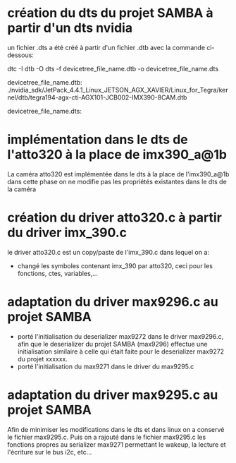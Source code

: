création du dts du projet SAMBA à partir d'un dts nvidia
========================================================

un fichier .dts a été créé à partir d'un fichier .dtb avec la commande ci-dessous:

dtc -I dtb -O dts -f devicetree_file_name.dtb -o devicetree_file_name.dts

devicetree_file_name.dtb: 
./nvidia_sdk/JetPack_4.4.1_Linux_JETSON_AGX_XAVIER/Linux_for_Tegra/kernel/dtb/tegra194-agx-cti-AGX101-JCB002-IMX390-8CAM.dtb

devicetree_file_name.dts:


implémentation dans le dts de l'atto320 à la place de imx390_a@1b
============================================================

La caméra atto320 est implémentée dans le dts à la place de l'imx390_a@1b
dans cette phase on ne modifie pas les propriétés existantes dans le dts de la caméra




création du driver atto320.c à partir du driver imx_390.c
=========================================================

le driver atto320.c est un copy/paste de l'imx_390.c dans lequel on a:

- changé les symboles contenant imx_390 par atto320, ceci pour les fonctions, ctes, variables,...

adaptation du driver max9296.c au projet SAMBA
==============================================

- porté l'initialisation du deserializer max9272 dans le driver max9296.c, afin que le deserializer du projet SAMBA (max9296) effectue une
  initialisation similaire à celle qui était faite pour le deserializer max9272 du projet xxxxxx.
- porté l'initialisation du max9271 dans le driver du max9295.c



adaptation du driver max9295.c au projet SAMBA
==============================================
Afin de minimiser les modifications dans le dts et dans linux on a conservé le fichier
max9295.c. Puis on a rajouté dans le fichier max9295.c les fonctions propres au serializer max9271
permettant le wakeup, la lecture et l'écriture sur le bus i2c, etc...







